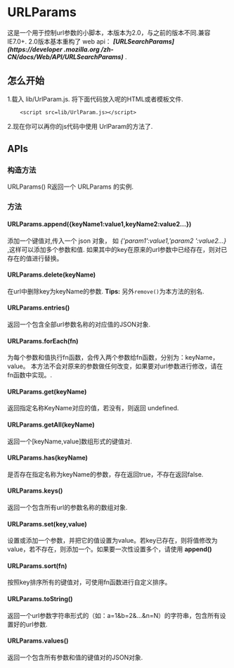 # URLParams

这是一个用于控制url参数的小脚本，本版本为2.0，与之前的版本不同.兼容IE7.0+. 
2.0版本基本重构了 web api： ***[URLSearchParams](https://developer
.mozilla.org
/zh-CN/docs/Web/API/URLSearchParams)*** . 

## 怎么开始

1.载入 lib/UrlParam.js. 将下面代码放入呢的HTML或者模板文件.
~~~
    <script src=lib/UrlParam.js></script>
~~~      
2.现在你可以再你的js代码中使用  UrlParam的方法了.
 
## APIs

### 构造方法
URLParams()
R返回一个 URLParams 的实例.
	
### 方法

#### URLParams.append({keyName1:value1,keyName2:value2...})
添加一个键值对,传入一个 json 对象， 如 *{'param1':value1,'param2
':value2...}* ,这样可以添加多个参数和值. 如果其中的key在原来的url参数中已经存在，则对已存在的值进行替换。
#### URLParams.delete(keyName)
在url中删除key为keyName的参数. **Tips:** 另外`remove()`为本方法的别名.
#### URLParams.entries()
返回一个包含全部url参数名称的对应值的JSON对象.
#### URLParams.forEach(fn)
为每个参数和值执行fn函数，会传入两个参数给fn函数，分别为：keyName，value。
本方法不会对原来的参数做任何改变，如果要对url参数进行修改，请在fn函数中实现。.
#### URLParams.get(keyName)
返回指定名称KeyName对应的值，若没有，则返回 undefined.
#### URLParams.getAll(keyName)
返回一个[keyName,value]数组形式的键值对.
#### URLParams.has(keyName)
是否存在指定名称为keyName的参数，存在返回true，不存在返回false.
#### URLParams.keys()
返回一个包含所有url的参数名称的数组对象.
#### URLParams.set(key,value)
设置或添加一个参数，并把它的值设置为value。若key已存在，则将值修改为value，若不存在，则添加一个。如果要一次性设置多个，请使用 **append()**
#### URLParams.sort(fn)
按照key排序所有的键值对，可使用fn函数进行自定义排序。
#### URLParams.toString()
返回一个url参数字符串形式的（如：a=1&b=2&...&n=N）的字符串，包含所有设置好的url参数.
#### URLParams.values()
返回一个包含所有参数和值的键值对的JSON对象.
